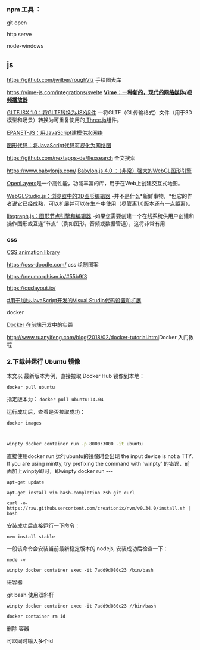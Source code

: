 



### npm 工具 ：

git open

http serve

node-windows

## js

https://github.com/jwilber/roughViz 手绘图表库

https://vime-js.com/integrations/svelte **[Vime：一种新的，现代的网络媒体/视频播放器](https://javascriptweekly.com/link/87035/web)**

[GLTFJSX 1.0：将GLTF转换为JSX组件](https://javascriptweekly.com/link/83676/web) —将GLTF（GL传输格式）文件（用于3D模型和场景）转换为可重复使用的[ Three.js](https://javascriptweekly.com/link/83677/web)组件。

[EPANET-JS：用JavaScript建模供水网络](https://javascriptweekly.com/link/82965/web)

[图形代码：将JavaScript代码可视化为网络图](https://javascriptweekly.com/link/82264/web) 

https://github.com/nextapps-de/flexsearch 全文搜索

https://www.babylonjs.com/  [Babylon.js 4.0 ：（非常）强大的WebGL图形引擎](https://javascriptweekly.com/link/81897/web)

[OpenLayers](https://openlayers.org/)是一个高性能，功能丰富的库，用于在Web上创建交互式地图。

[WebGLStudio.js：浏览器中的3D图形编辑器](https://javascriptweekly.com/link/80719/web) -并不是什么*新鲜事物，*但它的作者说它已经成熟，可以扩展并可以在生产中使用（尽管离1.0版本还有一点距离）。

[litegraph.js：图形节点引擎和编辑器](https://javascriptweekly.com/link/80712/web) -如果您需要创建一个在线系统供用户创建和操作图形或互连“节点”（例如图形，音频或数据管道），这将非常有用

### css

[CSS animation library](http://kristofferandreasen.github.io/wickedCSS/examples.html)

https://css-doodle.com/ css 绘制图案

https://neumorphism.io/#55b9f3

https://csslayout.io/



[#用于加快JavaScript开发的Visual Studio代码设置和扩展](http://tilomitra.com/vs-code-settings-and-extensions-for-faster-javascript-development/)

docker 

 [Docker 在前端开发中的实践](https://yugasun.com/post/docker-practice-in-frontend.html)

<http://www.ruanyifeng.com/blog/2018/02/docker-tutorial.html>Docker 入门教程

### 2.下载并运行 Ubuntu 镜像

本文以 最新版本为例，直接拉取 Docker Hub 镜像到本地：

```shell
docker pull ubuntu
```

指定版本为： `docker pull ubuntu:14.04`

运行成功后，查看是否拉取成功：

````
docker images
````

`                                                                                                                                                                              `

```bash
winpty docker container run -p 8000:3000 -it ubuntu
```

直接使用docker run 运行ubuntu的镜像时会出现 the input device is not a TTY.  If you are using mintty, try prefixing the command with 'winpty' 的错误，前面加上winpty即可，即winpty docker run ---



```
apt-get update
```

```
apt-get install vim bash-completion zsh git curl
```

```
curl -o- https://raw.githubusercontent.com/creationix/nvm/v0.34.0/install.sh | bash
```

安装成功后直接运行一下命令：

```
nvm install stable
```

一般该命令会安装当前最新稳定版本的 nodejs, 安装成功后检查一下：

`node -v`







`winpty docker container exec -it 7add9d080c23 /bin/bash                                                                                                                 `

进容器

git bash 使用双斜杆

`winpty docker container exec -it 7add9d080c23 //bin/bash                                                                                                                 `



`docker container rm id`

删除 容器

可以同时输入多个id







